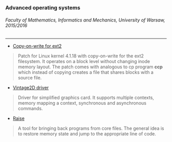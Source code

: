 ### Advanced operating systems
###### Faculty of Mathematics, Informatics and Mechanics, University of Warsaw, 2015/2016

-------------

- [Copy-on-write for ext2](https://github.com/majeski/ZSO/tree/master/ext2_cow)
> Patch for Linux kernel 4.1.18 with copy-on-write for the ext2 filesystem. It operates on a block level without changing inode memory layout.
> The patch comes with analogous to cp program **ccp** which instead of copying creates a file that shares blocks with a source file.

- [Vintage2D driver](https://github.com/majeski/ZSO/tree/master/vintage2d)
> Driver for simplified graphics card. It supports multiple contexts, memory mapping a context, synchronous and asynchronous commands.

- [Raise](https://github.com/majeski/ZSO/tree/master/raise)
> A tool for bringing back programs from core files. The general idea is to restore memory state and jump to the appropriate line of code.


